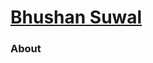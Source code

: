  <head>
    <title>{{ page.title }}</title>
    <link rel="stylesheet" type="text/css" href="{{ site.url }}/assets/home.css" />
    <link rel="shortcut icon" type="image/png" href="/favicon.jpg">
    <meta name="viewport" content="width=device-width" />
  </head>
  <div class = "top-container">
    <div class = "post-top-photo">
          <div class = "top-bar">
            <div class = "container">
              <div class = "left-container"><h1><a href = "/"> Bhushan Suwal </a></h1> </div>
              <div class = "right-container"> <h3> About </h3> </div>
            </div>
          </div>
    </div>
  